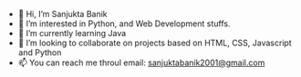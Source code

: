 - 👋 Hi, I’m Sanjukta Banik
- 👀 I’m interested in Python, and Web Development stuffs.
- 🌱 I’m currently learning Java
- 💞️ I’m looking to collaborate on projects based on HTML, CSS, Javascript and Python
- 📫 You can reach me throul email: sanjuktabanik2001@gmail.com 

<!---
Sanjuktabanik2001/Sanjuktabanik2001 is a ✨ special ✨ repository because its `README.md` (this file) appears on your GitHub profile.
You can click the Preview link to take a look at your changes.
--->
